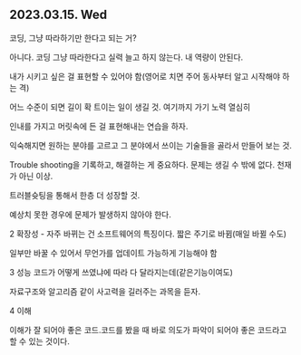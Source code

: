 ## 2023.03.15. Wed

코딩, 그냥 따라하기만 한다고 되는 거?

아니다. 코딩 그냥 따라한다고 실력 늘고 하지 않는다. 내 역량이 안된다.

내가 시키고 싶은 걸 표현할 수 있어야 함(영어로 치면 주어 동사부터 알고 시작해야 하는 격)

어느 수준이 되면 길이 확 트이는 일이 생길 것. 여기까지 가기 노력 열심히

인내를 가지고 머릿속에 든 걸 표현해내는 연습을 하자. 

익숙해지면 원하는 분야를 고르고 그 분야에서 쓰이는 기술들을 골라서 만들어 보는 것. 

Trouble shooting을 기록하고, 해결하는 게 중요하다. 문제는 생길 수 밖에 없다. 천재가 아닌 이상.

트러블슛팅을 통해서 한층 더 성장할 것. 

예상치 못한 경우에 문제가 발생하지 않아야 한다.

2 확장성 - 자주 바뀌는 건 소프트웨어의 특징이다. 짧은 주기로 바뀜(매일 바뀔 수도)

일부만 바꿀 수 있어서 무언가를 업데이트 가능하게 기능해야 함

3 성능
코드가 어떻게 쓰였냐에 따라 다 달라지는데(같은기능이여도)

자료구조와 알고리즘 같이 사고력을 길러주는 과목을 듣자.

4 이해

이해가 잘 되어야 좋은 코드.코드를 봤을 때 바로 의도가 파악이 되어야 좋은 코드라고 할 수 있는 것이다. 
